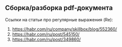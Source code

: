 ## Сборка/разборка pdf-документа

Ссылки на статьи про регулярные выражения (Re):
1. https://habr.com/ru/company/skillbox/blog/552360/
2. https://habr.com/ru/post/545150/
3. https://habr.com/ru/post/349860/
